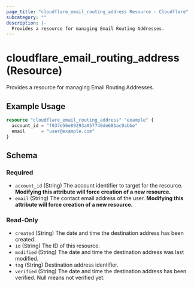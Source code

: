 ```yaml
---
page_title: "cloudflare_email_routing_address Resource - Cloudflare"
subcategory: ""
description: |-
  Provides a resource for managing Email Routing Addresses.
---
```


# cloudflare_email_routing_address (Resource)

Provides a resource for managing Email Routing Addresses.

## Example Usage

```terraform
resource "cloudflare_email_routing_address" "example" {
  account_id = "f037e56e89293a057740de681ac9abbe"
  email      = "user@example.com"
}
```
<!-- schema generated by tfplugindocs -->
## Schema

### Required

- `account_id` (String) The account identifier to target for the resource. **Modifying this attribute will force creation of a new resource.**
- `email` (String) The contact email address of the user. **Modifying this attribute will force creation of a new resource.**

### Read-Only

- `created` (String) The date and time the destination address has been created.
- `id` (String) The ID of this resource.
- `modified` (String) The date and time the destination address was last modified.
- `tag` (String) Destination address identifier.
- `verified` (String) The date and time the destination address has been verified. Null means not verified yet.


